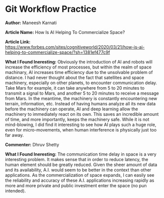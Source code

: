 # Git Workflow Practice

**Author:** Maneesh Karnati

**Article Name:** How Is AI Helping To Commercialize Space?

**Article Link:** https://www.forbes.com/sites/cognitiveworld/2020/03/21/how-is-ai-helping-to-commercialize-space/?sh=1381ef477c9f

**What I Found Ineresting:**
Obviously the introduction of AI and robots will increase the efficiency of most processes, but within the realm of space machinary, AI increases time efficiency due to the unsolvable problem of distance. I had never thought about the fact that satellites and space machinery, especially on other planets, to encounter communication delay. Take Mars for example, it can take anywhere from 5 to 20 minutes to transmit a signal to Mars, and another 5 to 20 minutes to receive a message from Mars. In the meantime, the machinery is constantly encountering new terrain, information, etc. Instead of having humans analyze all its new data before the machinery can operate, AI and deep learning allow the machinery to immediately react on its own. This saves an incredible amount of time, and more importantly, keeps the machinery safe. While it is not mind-blowing, I did find it interesting to see how AI plays such a huge role, even for micro-movements, when human interference is physically just too far away.


**Commenter:** Dhruv Shetty

**What I Found Ineresting:**
The communication time delay in space is a very interesting problem. It makes sense that in order to reduce latency, the human element should be greatly reduced. Given the sheer amount of data and its availability, A.I. would seem to be better in the context than other applications. As the commercialization of space expands, I can easily see the reliability and accuracy of these A.I. applications increasing rapidly as more and more private and public investment enter the space (no pun intended).